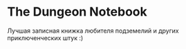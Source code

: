 The Dungeon Notebook
====================

Лучшая записная книжка любителя подземелий и других приключенческих штук :)
